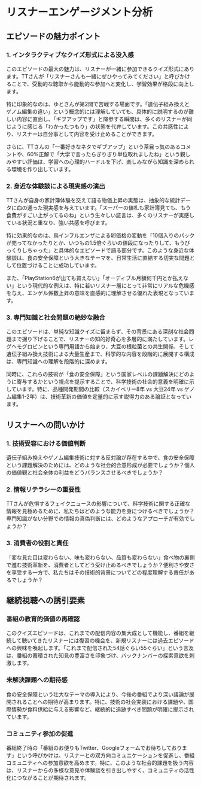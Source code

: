 # リスナーエンゲージメント分析

## エピソードの魅力ポイント

### 1. インタラクティブなクイズ形式による没入感

このエピソードの最大の魅力は、リスナーが一緒に参加できるクイズ形式にあります。TTさんが「リスナーさんも一緒にぜひやってみてください」と呼びかけることで、受動的な聴取から能動的な参加へと変化し、学習効果が格段に向上します。

特に印象的なのは、ゆとさんが第2問で苦戦する場面です。「遺伝子組み換えとゲノム編集の違い」という概念的には理解していても、具体的に説明するのが難しい内容に直面し、「ギブアップです」と降参する瞬間は、多くのリスナーが同じように感じる「わかったつもり」の状態を代弁しています。この共感性により、リスナーは自分事として内容を受け止めることができます。

さらに、TTさんの「一番好きなネタでギブアップ」という茶目っ気のあるコメントや、60%正解で「大学で言ったらぎりぎり単位取れましたね」という親しみやすい評価は、学習への心理的ハードルを下げ、楽しみながら知識を深められる環境を作り出しています。

### 2. 身近な体験談による現実感の演出

TTさんが自身の家計簿体験を交えて語る物価上昇の実態は、抽象的な統計データに血の通った現実感を与えています。「スーパーの値札も家計簿見ても、もう食費がすごい上がってるのね」という生々しい証言は、多くのリスナーが実感している状況と重なり、強い共感を呼びます。

特に効果的なのは、鳥インフルエンザによる卵価格の変動を「10個入りのパックが売ってなかったりとか、いつもの1.5倍ぐらいの値段になったりして、もうびっくりしちゃった」と具体的なエピソードで語る部分です。このような身近な体験談は、食の安全保障という大きなテーマを、日常生活に直結する切実な問題として位置づけることに成功しています。

また、「PlayStation6が出ても買えない」「オーディブル月額何千円とか払えない」という現代的な例えは、特に若いリスナー層にとって非常にリアルな危機感を与え、エンゲル係数上昇の意味を直感的に理解させる優れた表現となっています。

### 3. 専門知識と社会問題の絶妙な融合

このエピソードは、単純な知識クイズに留まらず、その背景にある深刻な社会問題まで掘り下げることで、リスナーの知的好奇心を多層的に満たしています。レグヘモグロビンという専門用語から始まり、大豆の根粒菌との共生関係、そして遺伝子組み換え技術による大量生産まで、科学的な内容を段階的に展開する構成は、専門知識への理解を段階的に深めます。

同時に、これらの技術が「食の安全保障」という国家レベルの課題解決にどのように寄与するかという視点を提示することで、科学技術の社会的意義を明確に示しています。特に、品種開発期間の比較（スカイベリー8年 vs 大豆24年 vs ゲノム編集1-2年）は、技術革新の価値を定量的に示す説得力のある論証となっています。

## リスナーへの問いかけ

### 1. 技術受容における価値判断
遺伝子組み換えやゲノム編集技術に対する反対論が存在する中で、食の安全保障という課題解決のためには、どのような社会的合意形成が必要でしょうか？個人の価値観と社会全体の利益をどうバランスさせるべきでしょうか？

### 2. 情報リテラシーの重要性
TTさんが危惧するフェイクニュースの影響について、科学技術に関する正確な情報を見極めるために、私たちはどのような能力を身につけるべきでしょうか？専門知識がない分野での情報の真偽判断には、どのようなアプローチが有効でしょうか？

### 3. 消費者の役割と責任
「変な見た目は変わらない、味も変わらない、品質も変わらない」食べ物の裏側で進む技術革新を、消費者としてどう受け止めるべきでしょうか？便利さや安さを享受する一方で、私たちはその技術的背景についてどの程度理解する責任があるでしょうか？

## 継続視聴への誘引要素

### 番組の教育的価値の再確認
このクイズエピソードは、これまでの配信内容の集大成として機能し、番組を継続して聴いてきたリスナーには復習の機会を、新規リスナーには過去エピソードへの興味を喚起します。「これまで配信された54話ぐらい55ぐらい」という言及は、番組の蓄積された知見の豊富さを印象づけ、バックナンバーの探索意欲を刺激します。

### 未解決課題への期待感
食の安全保障という壮大なテーマの導入により、今後の番組でより深い議論が展開されることへの期待が高まります。特に、技術の社会実装における課題や、国際情勢が食料供給に与える影響など、継続的に追跡すべき問題が明確に提示されています。

### コミュニティ参加の促進
番組終了時の「番組のお便りもTwitter、Googleフォームでお待ちしております」という呼びかけは、リスナーとの双方向コミュニケーションを促進し、番組コミュニティへの参加意欲を高めます。特に、このような社会的課題を扱う内容は、リスナーからの多様な意見や体験談を引き出しやすく、コミュニティの活性化につながることが期待されます。